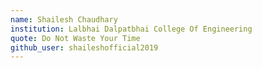 ```yaml
---
name: Shailesh Chaudhary
institution: Lalbhai Dalpatbhai College Of Engineering
quote: Do Not Waste Your Time
github_user: shaileshofficial2019 
---
```

